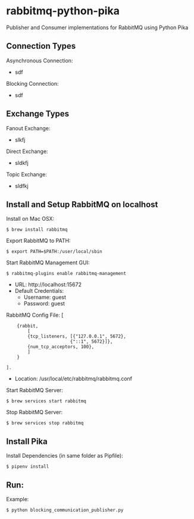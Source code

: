 # rabbitmq-python-pika
Publisher and Consumer implementations for RabbitMQ using Python Pika

## Connection Types
Asynchronous Connection:
  - sdf

Blocking Connection:
  - sdf

## Exchange Types
Fanout Exchange:
  - slkfj

Direct Exchange:
  - sldkfj

Topic Exchange:
  - sldfkj

## Install and Setup RabbitMQ on localhost
Install on Mac OSX:
    
    $ brew install rabbitmq
    
Export RabbitMQ to PATH:

    $ export PATH=$PATH:/user/local/sbin
    
Start RabbitMQ Management GUI:

    $ rabbitmq-plugins enable rabbitmq-management
    
  - URL: http://localhost:15672
  - Default Credentials: 
    - Username: guest
    - Password: guest
  
RabbitMQ Config File:
    [

        {rabbit,
            [
            {tcp_listeners, [{"127.0.0.1", 5672},
                            {"::1", 5672}]},
            {num_tcp_acceptors, 100},
            ]
        }
        
    ].

  - Location: /usr/local/etc/rabbitmq/rabbitmq.conf


Start RabbitMQ Server:

    $ brew services start rabbitmq
    
Stop RabbitMQ Server:

    $ brew services stop rabbitmq

## Install Pika
Install Dependencies (in same folder as Pipfile):

    $ pipenv install 
    
## Run:
Example:

    $ python blocking_communication_publisher.py
